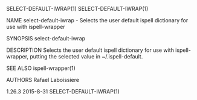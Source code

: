 SELECT-DEFAULT-IWRAP(1)                                                                                                                                                           SELECT-DEFAULT-IWRAP(1)

NAME
       select-default-iwrap - Selects the user default ispell dictionary for use with ispell-wrapper

SYNOPSIS
        select-default-iwrap

DESCRIPTION
       Selects the user default ispell dictionary for use with ispell-wrapper, putting the selected value in ~/.ispell-default.

SEE ALSO
       ispell-wrapper(1)

AUTHORS
       Rafael Laboissiere

1.26.3                                                                                          2015-8-31                                                                         SELECT-DEFAULT-IWRAP(1)
